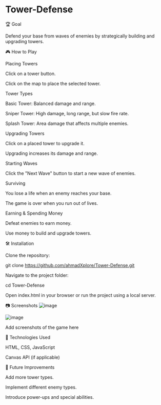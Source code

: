 # Tower-Defense
🏆 Goal

Defend your base from waves of enemies by strategically building and upgrading towers.

🎮 How to Play

Placing Towers

Click on a tower button.

Click on the map to place the selected tower.

Tower Types

Basic Tower: Balanced damage and range.

Sniper Tower: High damage, long range, but slow fire rate.

Splash Tower: Area damage that affects multiple enemies.

Upgrading Towers

Click on a placed tower to upgrade it.

Upgrading increases its damage and range.

Starting Waves

Click the "Next Wave" button to start a new wave of enemies.

Surviving

You lose a life when an enemy reaches your base.

The game is over when you run out of lives.

Earning & Spending Money

Defeat enemies to earn money.

Use money to build and upgrade towers.

🛠️ Installation

Clone the repository:

git clone https://github.com/ahmadXplore/Tower-Defense.git

Navigate to the project folder:

cd Tower-Defense

Open index.html in your browser or run the project using a local server.

📷 Screenshots
![image](https://github.com/user-attachments/assets/e6a12726-7e72-45d7-8669-cab6e17d402c)

![image](https://github.com/user-attachments/assets/c790a435-87a5-426b-ade1-392d1cf1c693)


Add screenshots of the game here

🔧 Technologies Used

HTML, CSS, JavaScript

Canvas API (if applicable)

🚀 Future Improvements

Add more tower types.

Implement different enemy types.

Introduce power-ups and special abilities.
